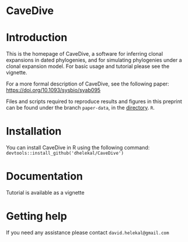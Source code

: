 
<!-- README.md is generated from README.Rmd. Please edit that file -->

# CaveDive

# Introduction

This is the homepage of CaveDive, a software for inferring clonal
expansions in dated phylogenies, and for simulating phylogenies under a
clonal expansion model. For basic usage and tutorial please see the
vignette.

For a more formal description of CaveDive, see the following paper: https://doi.org/10.1093/sysbio/syab095

Files and scripts required to reproduce results and figures in this
preprint can be found under the branch `paper-data`, in the [directory](https://github.com/dhelekal/CaveDive/tree/paper-data/R/). `R`.

# Installation

You can install CaveDive in R using the following command:
`devtools::install_github('dhelekal/CaveDive')`

# Documentation

Tutorial is available as a vignette

# Getting help

If you need any assistance please contact `david.helekal@gmail.com`
